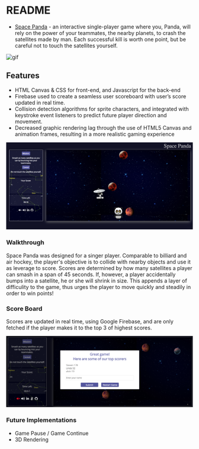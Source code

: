 # README

- [Space Panda](https://lindamckeithlam.github.io/spacepanda/) - an interactive single-player game where you, Panda, will rely on the power of your teammates, the nearby planets, to crash the satellites made by man. Each successful kill is worth one point, but be careful not to touch the satellites yourself.

![gif](https://giphy.com/gifs/elaOWHX8Xi84PsUJNO/fullscreen "Gif Page")

## Features

- HTML Canvas & CSS for front-end, and Javascript for the back-end
- Firebase used to create a seamless user scoreboard with user’s score updated in real time.
- Collision detection algorithms for sprite characters, and integrated with keystroke event listeners to predict future player direction and movement.
- Decreased graphic rendering lag through the use of HTML5 Canvas and animation frames, resulting in a more realistic gaming experience

![still](/display/misc/game_still.png "Still Page")

### Walkthrough

Space Panda was designed for a singer player. Comparable to billiard and air hockey, the player's objective is to collide with nearby objects and use it as leverage to score. Scores are determined by how many satellites a player can smash in a span of 45 seconds. If, however, a player accidentally bumps into a satellite, he or she will shrink in size. This appends a layer of difficulity to the game, thus urges the player to move quickly and steadily in order to win points!

### Score Board

Scores are updated in real time, using Google Firebase, and are only fetched if the player makes it to the top 3 of highest scores.

![scoreboard](/display/misc/scoreboard.png "Score Page")

### Future Implementations

- Game Pause / Game Continue
- 3D Rendering
